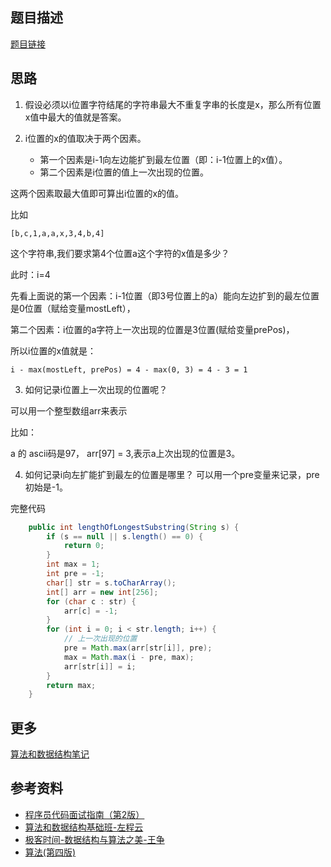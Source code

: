 ## 题目描述

[题目链接](https://leetcode.com/problems/longest-substring-without-repeating-characters/)

## 思路

1. 假设必须以i位置字符结尾的字符串最大不重复字串的长度是x，那么所有位置x值中最大的值就是答案。

2. i位置的x的值取决于两个因素。
    - 第一个因素是i-1向左边能扩到最左位置（即：i-1位置上的x值）。
    - 第二个因素是i位置的值上一次出现的位置。

这两个因素取最大值即可算出i位置的x的值。

比如

```
[b,c,1,a,a,x,3,4,b,4]
```

这个字符串,我们要求第4个位置a这个字符的x值是多少？ 

此时：i=4

先看上面说的第一个因素：i-1位置（即3号位置上的a）能向左边扩到的最左位置是0位置（赋给变量mostLeft），

第二个因素：i位置的a字符上一次出现的位置是3位置(赋给变量prePos)，

所以i位置的x值就是：

```
i - max(mostLeft, prePos) = 4 - max(0, 3) = 4 - 3 = 1
```

3. 如何记录i位置上一次出现的位置呢？ 
   
可以用一个整型数组arr来表示

比如：

a 的 ascii码是97， arr[97] = 3,表示a上次出现的位置是3。

4. 如何记录i向左扩能扩到最左的位置是哪里？ 可以用一个pre变量来记录，pre初始是-1。

完整代码

```java
    public int lengthOfLongestSubstring(String s) {
        if (s == null || s.length() == 0) {
            return 0;
        }
        int max = 1;
        int pre = -1;
        char[] str = s.toCharArray();
        int[] arr = new int[256];
        for (char c : str) {
            arr[c] = -1;
        }
        for (int i = 0; i < str.length; i++) {
            // 上一次出现的位置
            pre = Math.max(arr[str[i]], pre);
            max = Math.max(i - pre, max);
            arr[str[i]] = i;
        }
        return max;
    }
```

## 更多

[算法和数据结构笔记](https://github.com/GreyZeng/algorithm)

## 参考资料

- [程序员代码面试指南（第2版）](https://book.douban.com/subject/30422021/)
- [算法和数据结构基础班-左程云](https://ke.qq.com/course/2145184)
- [极客时间-数据结构与算法之美-王争](https://time.geekbang.org/column/intro/126)
- [算法(第四版)](https://book.douban.com/subject/19952400/)
